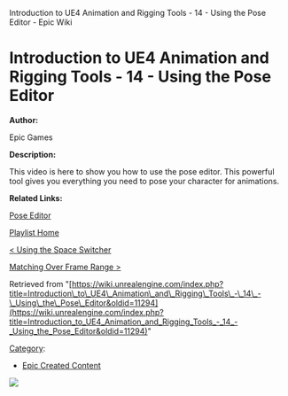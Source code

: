 Introduction to UE4 Animation and Rigging Tools - 14 - Using the Pose Editor - Epic Wiki                    

Introduction to UE4 Animation and Rigging Tools - 14 - Using the Pose Editor
============================================================================

  

**Author:**

Epic Games

**Description:**

This video is here to show you how to use the pose editor. This powerful tool gives you everything you need to pose your character for animations.

**Related Links:**

[Pose Editor](https://docs.unrealengine.com/latest/KOR/Engine/Content/Tools/MayaRiggingTool/RigTool_Animation/index.html#poseeditor)

[Playlist Home](/Category:Epic_Video_Playlists "Category:Epic Video Playlists")

[< Using the Space Switcher](/Introduction_to_UE4_Animation_and_Rigging_Tools_-_13_-_Using_the_Space_Switcher "Introduction to UE4 Animation and Rigging Tools - 13 - Using the Space Switcher")

[Matching Over Frame Range >](/Introduction_to_UE4_Animation_and_Rigging_Tools_-_15_-_Matching_Over_Frame_Range "Introduction to UE4 Animation and Rigging Tools - 15 - Matching Over Frame Range")

Retrieved from "[https://wiki.unrealengine.com/index.php?title=Introduction\_to\_UE4\_Animation\_and\_Rigging\_Tools\_-\_14\_-\_Using\_the\_Pose\_Editor&oldid=11294](https://wiki.unrealengine.com/index.php?title=Introduction_to_UE4_Animation_and_Rigging_Tools_-_14_-_Using_the_Pose_Editor&oldid=11294)"

[Category](/Special:Categories "Special:Categories"):

*   [Epic Created Content](/Category:Epic_Created_Content "Category:Epic Created Content")

  ![](https://tracking.unrealengine.com/track.png)